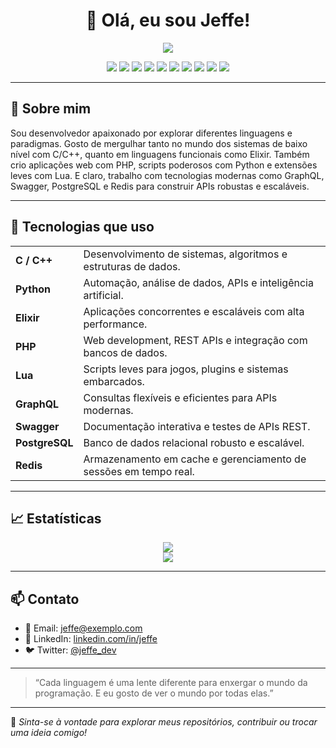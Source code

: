 
<!-- README.md -->

<h1 align="center">👋 Olá, eu sou Jeffe!</h1>

<p align="center">
  <img src="https://img.shields.io/badge/Desenvolvedor-A%2B-brightgreen?style=for-the-badge" />
</p>

<p align="center">
  <img src="https://img.shields.io/badge/C-00599C?style=for-the-badge&logo=c&logoColor=white" />
  <img src="https://img.shields.io/badge/C++-00599C?style=for-the-badge&logo=c%2B%2B&logoColor=white" />
  <img src="https://img.shields.io/badge/Python-3776AB?style=for-the-badge&logo=python&logoColor=white" />
  <img src="https://img.shields.io/badge/Elixir-6E4A7E?style=for-the-badge&logo=elixir&logoColor=white" />
  <img src="https://img.shields.io/badge/PHP-777BB4?style=for-the-badge&logo=php&logoColor=white" />
  <img src="https://img.shields.io/badge/Lua-2C2D72?style=for-the-badge&logo=lua&logoColor=white" />
  <img src="https://img.shields.io/badge/GraphQL-E10098?style=for-the-badge&logo=graphql&logoColor=white" />
  <img src="https://img.shields.io/badge/Swagger-85EA2D?style=for-the-badge&logo=swagger&logoColor=black" />
  <img src="https://img.shields.io/badge/PostgreSQL-4169E1?style=for-the-badge&logo=postgresql&logoColor=white" />
  <img src="https://img.shields.io/badge/Redis-DC382D?style=for-the-badge&logo=redis&logoColor=white" />
</p>

---

## 🧠 Sobre mim

Sou desenvolvedor apaixonado por explorar diferentes linguagens e paradigmas. Gosto de mergulhar tanto no mundo dos sistemas de baixo nível com C/C++, quanto em linguagens funcionais como Elixir. Também crio aplicações web com PHP, scripts poderosos com Python e extensões leves com Lua. E claro, trabalho com tecnologias modernas como GraphQL, Swagger, PostgreSQL e Redis para construir APIs robustas e escaláveis.

---

## 💼 Tecnologias que uso

<table>
  <tr>
    <td><strong>C / C++</strong></td>
    <td>Desenvolvimento de sistemas, algoritmos e estruturas de dados.</td>
  </tr>
  <tr>
    <td><strong>Python</strong></td>
    <td>Automação, análise de dados, APIs e inteligência artificial.</td>
  </tr>
  <tr>
    <td><strong>Elixir</strong></td>
    <td>Aplicações concorrentes e escaláveis com alta performance.</td>
  </tr>
  <tr>
    <td><strong>PHP</strong></td>
    <td>Web development, REST APIs e integração com bancos de dados.</td>
  </tr>
  <tr>
    <td><strong>Lua</strong></td>
    <td>Scripts leves para jogos, plugins e sistemas embarcados.</td>
  </tr>
  <tr>
    <td><strong>GraphQL</strong></td>
    <td>Consultas flexíveis e eficientes para APIs modernas.</td>
  </tr>
  <tr>
    <td><strong>Swagger</strong></td>
    <td>Documentação interativa e testes de APIs REST.</td>
  </tr>
  <tr>
    <td><strong>PostgreSQL</strong></td>
    <td>Banco de dados relacional robusto e escalável.</td>
  </tr>
  <tr>
    <td><strong>Redis</strong></td>
    <td>Armazenamento em cache e gerenciamento de sessões em tempo real.</td>
  </tr>
</table>

---

## 📈 Estatísticas

<p align="center">
  <img src="https://github-readme-stats.vercel.app/api?username=jeffe&show_icons=true&theme=radical" />
  <br />
  <img src="https://github-readme-streak-stats.herokuapp.com/?user=jeffe&theme=radical" />
</p>

---

## 📫 Contato

- 💌 Email: jeffe@exemplo.com  
- 💼 LinkedIn: [linkedin.com/in/jeffe](https://linkedin.com/in/jeffe)  
- 🐦 Twitter: [@jeffe_dev](https://twitter.com/jeffe_dev)

---

> “Cada linguagem é uma lente diferente para enxergar o mundo da programação. E eu gosto de ver o mundo por todas elas.”

---

🎯 *Sinta-se à vontade para explorar meus repositórios, contribuir ou trocar uma ideia comigo!*
